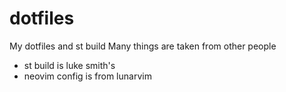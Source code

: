 # dotfiles
My dotfiles and st build
Many things are taken from other people
  - st build is luke smith's
  - neovim config is from lunarvim
